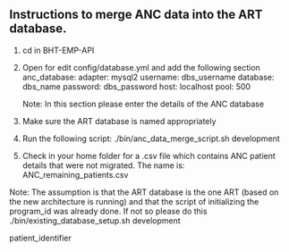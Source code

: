 Instructions to merge ANC data into the ART database.
-------------------------------------------------------------------------------------------------------------
1. cd in BHT-EMP-API
2. Open for edit config/database.yml and add the following section
anc_database:
  adapter: mysql2
  username: dbs_username
  database: dbs_name
  password: dbs_password
  host: localhost
  pool: 500
  
   Note: In this section please enter the details of the ANC database 
3. Make sure the ART database is named appropriately
4. Run the following script:
	./bin/anc_data_merge_script.sh development
5. Check in your home folder for a .csv file which contains ANC patient details that were not migrated. The name is: ANC_remaining_patients.csv

Note: The assumption is that the ART database is the one ART (based on the new architecture is running) and that the script of initializing the program_id was already done. If not so please do this
    ./bin/existing_database_setup.sh development 


patient_identifier
